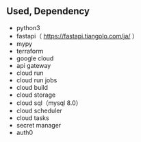 ## Used, Dependency

- python3
- fastapi（ https://fastapi.tiangolo.com/ja/ ）
- mypy
- terraform
- google cloud
- api gateway
- cloud run
- cloud run jobs
- cloud build
- cloud storage
- cloud sql（mysql 8.0）
- cloud scheduler
- cloud tasks
- secret manager
- auth0
